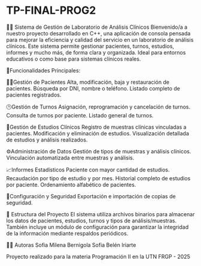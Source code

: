 # TP-FINAL-PROG2
🧪✨ Sistema de Gestión de Laboratorio de Análisis Clínicos
Bienvenido/a a nuestro proyecto desarrollado en C++, una aplicación de consola pensada para mejorar la eficiencia y calidad del servicio en un laboratorio de análisis clínicos.
Este sistema permite gestionar pacientes, turnos, estudios, informes y mucho más, de forma clara y organizada.
Ideal para entornos educativos o como base para sistemas clínicos reales.

📌Funcionalidades Principales:

👩‍⚕️Gestión de Pacientes
  Alta, modificación, baja y restauración de pacientes.
  Búsqueda por DNI, nombre o teléfono.
  Listado completo de pacientes registrados.

🕒Gestión de Turnos
  Asignación, reprogramación y cancelación de turnos.
  Consulta de turnos por paciente.
  Listado general de turnos.

🧫Gestión de Estudios Clínicos
  Registro de muestras clínicas vinculadas a pacientes.
  Modificación y eliminación de estudios.
  Visualización detallada de estudios y análisis realizados.

⚙️Administración de Datos
  Gestión de tipos de muestras y análisis clínicos.
  Vinculación automatizada entre muestras y análisis.

📈Informes Estadísticos
  Paciente con mayor cantidad de estudios.
  Recaudación por tipo de estudio y por mes.
  Historial completo de estudios por paciente.
  Ordenamiento alfabético de pacientes.
  
🔐Configuración y Seguridad
  Exportación e importación de copias de seguridad.

🧩 Estructura del Proyecto
El sistema utiliza archivos binarios para almacenar los datos de pacientes, estudios, turnos y tipos de análisis/muestras. También incluye un módulo de configuración para garantizar la integridad de la información mediante respaldos periódicos.

👩‍💻 Autoras
Sofia Milena Bernigola
Sofia Belén Iriarte

Proyecto realizado para la materia Programación II en la UTN FRGP - 2025
